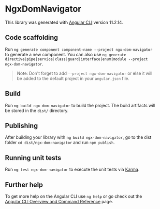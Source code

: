 # NgxDomNavigator

This library was generated with [Angular CLI](https://github.com/angular/angular-cli) version 11.2.14.

## Code scaffolding

Run `ng generate component component-name --project ngx-dom-navigator` to generate a new component. You can also use `ng generate directive|pipe|service|class|guard|interface|enum|module --project ngx-dom-navigator`.
> Note: Don't forget to add `--project ngx-dom-navigator` or else it will be added to the default project in your `angular.json` file. 

## Build

Run `ng build ngx-dom-navigator` to build the project. The build artifacts will be stored in the `dist/` directory.

## Publishing

After building your library with `ng build ngx-dom-navigator`, go to the dist folder `cd dist/ngx-dom-navigator` and run `npm publish`.

## Running unit tests

Run `ng test ngx-dom-navigator` to execute the unit tests via [Karma](https://karma-runner.github.io).

## Further help

To get more help on the Angular CLI use `ng help` or go check out the [Angular CLI Overview and Command Reference](https://angular.io/cli) page.
